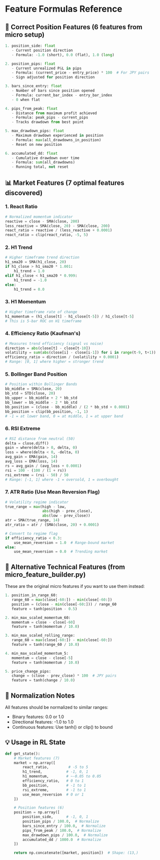 # Feature Formulas Reference

## 🎯 Correct Position Features (6 features from micro setup)

```python
1. position_side: float
   - Current position direction
   - Formula: -1.0 (short), 0.0 (flat), 1.0 (long)

2. position_pips: float
   - Current unrealized P&L in pips
   - Formula: (current_price - entry_price) * 100  # For JPY pairs
   - Sign adjusted for position direction

3. bars_since_entry: float
   - Number of bars since position opened
   - Formula: current_bar_index - entry_bar_index
   - 0 when flat

4. pips_from_peak: float
   - Distance from maximum profit achieved
   - Formula: peak_pips - current_pips
   - Tracks drawdown from best point

5. max_drawdown_pips: float
   - Maximum drawdown experienced in position
   - Formula: max(all_drawdowns_in_position)
   - Reset on new position

6. accumulated_dd: float
   - Cumulative drawdown over time
   - Formula: sum(all_drawdowns)
   - Running total, not reset
```

## 📊 Market Features (7 optimal features discovered)

### 1. React Ratio
```python
# Normalized momentum indicator
reactive = close - SMA(close, 200)
less_reactive = SMA(close, 20) - SMA(close, 200)
react_ratio = reactive / (less_reactive + 0.0001)
react_ratio = clip(react_ratio, -5, 5)
```

### 2. H1 Trend
```python
# Higher timeframe trend direction
h1_sma20 = SMA(h1_close, 20)
if h1_close > h1_sma20 * 1.001:
    h1_trend = 1.0
elif h1_close < h1_sma20 * 0.999:
    h1_trend = -1.0
else:
    h1_trend = 0.0
```

### 3. H1 Momentum
```python
# Higher timeframe rate of change
h1_momentum = (h1_close[t] - h1_close[t-5]) / h1_close[t-5]
# This is 5-bar ROC on H1 timeframe
```

### 4. Efficiency Ratio (Kaufman's)
```python
# Measures trend efficiency (signal vs noise)
direction = abs(close[t] - close[t-10])
volatility = sum(abs(close[i] - close[i-1]) for i in range(t-9, t+1))
efficiency_ratio = direction / (volatility + 0.0001)
# Range: [0, 1] where higher = stronger trend
```

### 5. Bollinger Band Position
```python
# Position within Bollinger Bands
bb_middle = SMA(close, 20)
bb_std = STD(close, 20)
bb_upper = bb_middle + 2 * bb_std
bb_lower = bb_middle - 2 * bb_std
bb_position = (close - bb_middle) / (2 * bb_std + 0.0001)
bb_position = clip(bb_position, -1, 1)
# -1 = at lower band, 0 = at middle, 1 = at upper band
```

### 6. RSI Extreme
```python
# RSI distance from neutral (50)
delta = close.diff()
gain = where(delta > 0, delta, 0)
loss = where(delta < 0, -delta, 0)
avg_gain = EMA(gain, 14)
avg_loss = EMA(loss, 14)
rs = avg_gain / (avg_loss + 0.0001)
rsi = 100 - (100 / (1 + rs))
rsi_extreme = (rsi - 50) / 50
# Range: [-1, 1] where -1 = oversold, 1 = overbought
```

### 7. ATR Ratio (Use Mean Reversion Flag)
```python
# Volatility regime indicator
true_range = max(high - low,
                 abs(high - prev_close),
                 abs(low - prev_close))
atr = SMA(true_range, 14)
atr_ratio = atr / (SMA(close, 20) + 0.0001)

# Convert to regime flag
if efficiency_ratio < 0.3:
    use_mean_reversion = 1.0  # Range-bound market
else:
    use_mean_reversion = 0.0  # Trending market
```

## 📐 Alternative Technical Features (from micro_feature_builder.py)

These are the original micro features if you want to use them instead:

```python
1. position_in_range_60:
   range_60 = max(close[-60:]) - min(close[-60:])
   position = (close - min(close[-60:])) / range_60
   feature = tanh(position - 0.5)

2. min_max_scaled_momentum_60:
   momentum = close - close[-60]
   feature = tanh(momentum / 10.0)

3. min_max_scaled_rolling_range:
   range_60 = max(close[-60:]) - min(close[-60:])
   feature = tanh(range_60 / 10.0)

4. min_max_scaled_momentum_5:
   momentum = close - close[-5]
   feature = tanh(momentum / 10.0)

5. price_change_pips:
   change = (close - prev_close) * 100  # JPY pairs
   feature = tanh(change / 10.0)
```

## 🔄 Normalization Notes

All features should be normalized to similar ranges:
- Binary features: 0.0 or 1.0
- Directional features: -1.0 to 1.0
- Continuous features: Use tanh() or clip() to bound

## 💡 Usage in RL State

```python
def get_state():
    # Market features (7)
    market = np.array([
        react_ratio,         # -5 to 5
        h1_trend,           # -1, 0, 1
        h1_momentum,        # ~-0.05 to 0.05
        efficiency_ratio,   # 0 to 1
        bb_position,        # -1 to 1
        rsi_extreme,        # -1 to 1
        use_mean_reversion  # 0 or 1
    ])

    # Position features (6)
    position = np.array([
        position_side,      # -1, 0, 1
        position_pips / 100.0,  # Normalize
        bars_since_entry / 100.0,  # Normalize
        pips_from_peak / 100.0,  # Normalize
        max_drawdown_pips / 100.0,  # Normalize
        accumulated_dd / 1000.0  # Normalize
    ])

    return np.concatenate([market, position])  # Shape: (13,)
```